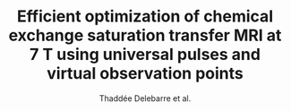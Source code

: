 ---
cat: ciel
subcat: neurophysics
bestof: false
author: Thaddée Delebarre et al.
title: Efficient optimization of chemical exchange saturation transfer MRI at 7 T using universal pulses and virtual observation points
journal: Magnetic Resonance in Medicine
year: 2023
type: article
doi: 10.1002/mrm.29617
---